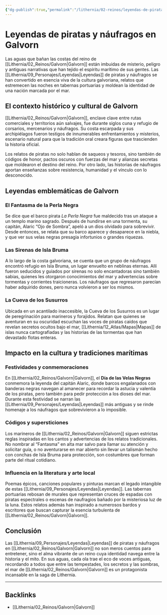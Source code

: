 ```yaml
---
{"dg-publish":true,"permalink":"/lithernia/02-reinos/leyendas-de-piratas-y-naufragos-en-galvorn/","title":"Leyendas de piratas y náufragos en Galvorn","tags":["lithernia","leyenda","Galvorn"]}
---
```


# Leyendas de piratas y náufragos en Galvorn

Las aguas que bañan las costas del reino de [[Lithernia/02_Reinos/Galvorn\|Galvorn]] están imbuidas de misterio, peligro y antiguas narrativas que han tejido el espíritu marítimo de sus gentes. Las [[Lithernia/09_Personajes/Leyendas\|Leyendas]] de piratas y náufragos se han convertido en esencia viva de la cultura galvoriana, relatos que estremecen las noches en tabernas portuarias y moldean la identidad de una nación marcada por el mar.

## El contexto histórico y cultural de Galvorn

[[Lithernia/02_Reinos/Galvorn\|Galvorn]], enclave clave entre rutas comerciales y territorios aún salvajes, fue durante siglos cuna y refugio de corsarios, mercenarios y náufragos. Su costa escarpada y sus archipiélagos fueron testigos de innumerables enfrentamientos y misterios, escenario natural para que la tradición oral creara figuras que trascienden la historia oficial.

Los relatos de piratas no solo hablan de saqueos y tesoros, sino también de códigos de honor, pactos oscuros con fuerzas del mar y alianzas secretas que moldearon el destino del reino. Por otro lado, las historias de náufragos aportan enseñanzas sobre resistencia, humanidad y el vínculo con lo desconocido.

## Leyendas emblemáticas de Galvorn

### El Fantasma de la Perla Negra

Se dice que el barco pirata *La Perla Negra* fue maldecido tras un ataque a un templo marino sagrado. Después de hundirse en una tormenta, su capitán, Alaric “Ojo de Sombra”, apeló a un dios olvidado para sobrevivir. Desde entonces, se relata que su barco aparece y desaparece en la niebla, y que ver sus velas negras presagia infortunios o grandes riquezas.

### Las Sirenas de Isla Bruma

A lo largo de la costa galvoriana, se cuenta que un grupo de náufragos encontró refugio en Isla Bruma, un lugar envuelto en neblinas eternas. Allí fueron seducidos y guiados por sirenas no solo encantadoras sino también sabias, quienes les otorgaron conocimientos del mar y advertencias sobre tormentas y corrientes traicioneras. Los náufragos que regresaron parecían haber adquirido dones, pero nunca volvieron a ser los mismos.

### La Cueva de los Susurros

Ubicada en un acantilado inaccesible, la Cueva de los Susurros es un lugar de peregrinación para marineros y forajidos. Relatan que quienes se aventuran en su oscuridad escuchan las voces de piratas caídos que revelan secretos ocultos bajo el mar, [[Lithernia/12_Atlas/Mapas\|Mapas]] de islas nunca cartografiadas y las historias de las tormentas que han devastado flotas enteras.

## Impacto en la cultura y tradiciones marítimas

### Festividades y conmemoraciones

En [[Lithernia/02_Reinos/Galvorn\|Galvorn]], el **Día de las Velas Negras** conmemora la leyenda del capitán Alaric, donde barcos engalanados con banderas negras navegan al amanecer para recordar la astucia y valentía de los piratas, pero también para pedir protección a los dioses del mar. Durante esta festividad se narran las [[Lithernia/09_Personajes/Leyendas\|Leyendas]] más antiguas y se rinde homenaje a los náufragos que sobrevivieron a lo imposible.

### Códigos y supersticiones

Los marineros de [[Lithernia/02_Reinos/Galvorn\|Galvorn]] siguen estrictas reglas inspiradas en los cantos y advertencias de los relatos tradicionales. No nombrar al “Fantasma” en alta mar salvo para llamar su atención y solicitar guía, o no aventurarse en mar abierto sin llevar un talismán hecho con conchas de Isla Bruma para protección, son costumbres que forman parte del ritual cotidiano.

### Influencia en la literatura y arte local

Poemas épicos, canciones populares y pinturas marcan el legado intangible de estas [[Lithernia/09_Personajes/Leyendas\|Leyendas]]. Las tabernas portuarias rebosan de murales que representan cruces de espadas con piratas espectrales o escenas de naufragios bañado por la misteriosa luz de la luna. Estos relatos además han inspirado a numerosos bardos y escritores que buscan capturar la esencia turbulenta de [[Lithernia/02_Reinos/Galvorn\|Galvorn]].

## Conclusión

Las [[Lithernia/09_Personajes/Leyendas\|Leyendas]] de piratas y náufragos en [[Lithernia/02_Reinos/Galvorn\|Galvorn]] no son meros cuentos para entretener, sino el alma vibrante de un reino cuya identidad navega entre la historia y el mito. En sus aguas, cada ola trae el eco de voces antiguas, recordando a todos que entre las tempestades, los secretos y las sombras, el mar de [[Lithernia/02_Reinos/Galvorn\|Galvorn]] es un protagonista incansable en la saga de Lithernia.

---

## Backlinks
- [[Lithernia/02_Reinos/Galvorn\|Galvorn]]
